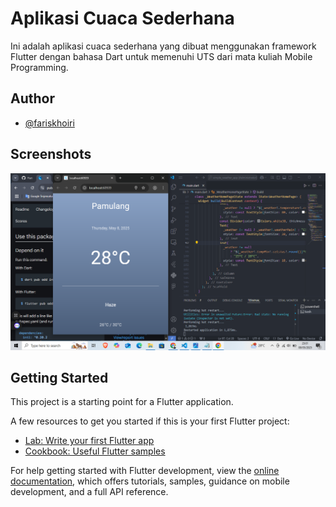 # Aplikasi Cuaca Sederhana

Ini adalah aplikasi cuaca sederhana yang dibuat menggunakan framework Flutter dengan bahasa Dart untuk memenuhi UTS dari mata kuliah Mobile Programming.

## Author

- [@fariskhoiri](https://github.com/fariskhoiri)

## Screenshots

![App Screenshot](screenshot.png?raw=true "Optional Title")

## Getting Started

This project is a starting point for a Flutter application.

A few resources to get you started if this is your first Flutter project:

- [Lab: Write your first Flutter app](https://docs.flutter.dev/get-started/codelab)
- [Cookbook: Useful Flutter samples](https://docs.flutter.dev/cookbook)

For help getting started with Flutter development, view the
[online documentation](https://docs.flutter.dev/), which offers tutorials,
samples, guidance on mobile development, and a full API reference.

